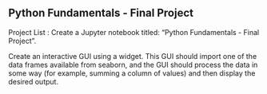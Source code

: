 ## Python Fundamentals - Final Project

Project List :
Create a Jupyter notebook titled: “Python Fundamentals - Final Project”.

Create an interactive GUI using a widget. 
This GUI should import one of the data frames available from seaborn, and the GUI should process the data in some way (for example, summing a column of values) and then display the desired output.
